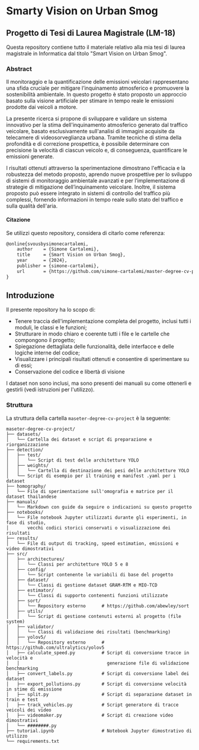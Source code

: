 # Smarty Vision on Urban Smog
## Progetto di Tesi di Laurea Magistrale (LM-18)

Questa repository contiene tutto il materiale relativo alla mia tesi di laurea magistrale in Informatica dal titolo "Smart Vision on Urban Smog".


### Abstract

Il monitoraggio e la quantificazione delle emissioni veicolari rappresentano una sfida cruciale per mitigare l’inquinamento atmosferico e promuovere la sostenibilità ambientale. In questo progetto è stato proposto un approccio basato sulla visione artificiale per stimare in tempo reale le emissioni prodotte dai veicoli a motore.

La presente ricerca si propone di sviluppare e validare un sistema innovativo per la stima dell'inquinamento atmosferico generato dal traffico veicolare, basato esclusivamente sull'analisi di immagini acquisite da telecamere di videosorveglianza urbana. Tramite tecniche di stima della profondità e di correzione prospettica, è possibile determinare con precisione la velocità di ciascun veicolo e, di conseguenza, quantificare le emissioni generate.

I risultati ottenuti attraverso la sperimentazione dimostrano l'efficacia e la robustezza del metodo proposto, aprendo nuove prospettive per lo sviluppo di sistemi di monitoraggio ambientale avanzati e per l’implementazione di strategie di mitigazione dell’inquinamento veicolare. Inoltre, il sistema proposto può essere integrato in sistemi di controllo del traffico più complessi, fornendo informazioni in tempo reale sullo stato del traffico e sulla qualità dell'aria.


#### Citazione

Se utilizzi questo repository, considera di citarlo come referenza:
```latex
@online{svousbysimonecartalemi,
    author    = {Simone Cartalemi},
    title     = {Smart Vision on Urban Smog},
    year      = {2024},
    publisher = {simone-cartalemi},
    url       = {https://github.com/simone-cartalemi/master-degree-cv-project}
}
```

## Introduzione

Il presente repository ha lo scopo di:
- Tenere traccia dell'implementazione completa del progetto, inclusi tutti i moduli, le classi e le funzioni;
- Strutturare in modo chiaro e coerente tutti i file e le cartelle che compongono il progetto;
- Spiegazione dettagliata delle funzionalità, delle interfacce e delle logiche interne del codice;
- Visualizzare i principali risultati ottenuti e consentire di sperimentare su di essi;
- Conservazione del codice e libertà di visione

I dataset non sono inclusi, ma sono presenti dei manuali su come ottenerli e gestirli (vedi istruzioni per l'utilizzo).


### Struttura

La struttura della cartella `maseter-degree-cv-project` è la seguente:
```
maseter-degree-cv-project/
├── datasets/
│   └── Cartella dei dataset e script di preparazione e riorganizzazione
├── detection/
│   ├── test/
│   │   └── Script di test delle architetture YOLO
│   ├── weights/
│   │   └── Cartella di destinazione dei pesi delle architetture YOLO
│   └── Script di esempio per il training e manifest .yaml per i dataset
├── homography/
│   └── File di sperimentazione sull'omografia e matrice per il dataset thailandese
├── manuals/
│   └── Markdown con guide da seguire o indicazioni su questo progetto
├── notebooks/
│   └── File notebook Jupyter utilizzati durante gli esperimenti, in fase di studio,
│       vecchi codici storici conservati o visualizzazione dei risultati
├── results/
│   └── File di output di tracking, speed estimation, emissioni e video dimostrativi
├── src/
│   ├── architectures/
│   │   └── Classi per architetture YOLO 5 e 8
│   ├── config/
│   │   └── Script contenente le variabili di base del progetto
│   ├── dataset/
│   │   └── Classi di gestione dataset GRAM-RTM e MIO-TCD
│   ├── estimator/
│   │   └── Classi di supporto contenenti funzioni utilizzate
│   ├── sort/
│   │   └── Repository esterno      # https://github.com/abewley/sort
│   ├── utils/
│   │   └── Script di gestione contenuti esterni al progetto (file system)
│   ├── validator/
│   │   └── Classi di validazione dei risultati (benchmarking)
│   ├── yolov5/
│   │   └── Repository esterno      # https://github.com/ultralytics/yolov5
│   ├── calculate_speed.py          # Script di conversione tracce in velocità e
│   │                                 generazione file di validazione benchmarking
│   ├── convert_labels.py           # Script di conversione label dei dataset
│   ├── export_pollutions.py        # Script di conversione velocità in stime di emissione
│   ├── split.py                    # Script di separazione dataset in train e test
│   ├── track_vehicles.py           # Script generatore di tracce veicoli dei video
│   ├── videomaker.py               # Script di creazione video dimostrativi
│   └── ########.py
├── tutorial.ipynb                  # Notebook Jupyter dimostrativo di utilizzo
└── requirements.txt
```
